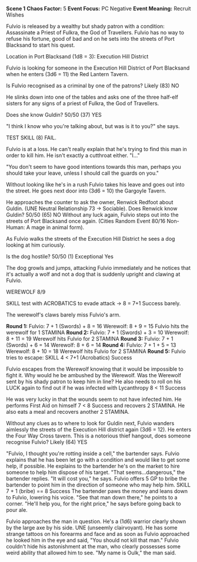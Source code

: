 **Scene 1**
**Chaos Factor:** 5
**Event Focus:** PC Negative
**Event Meaning:** Recruit Wishes

Fulvio is released by a wealthy but shady patron with a condition: Assassinate a Priest of Fulkra, the God of Travellers. Fulvio has no way to refuse his fortune, good of bad and on he sets into the streets of Port Blacksand to start his quest.

Location in Port Blacksand (1d8 = 3): Execution Hill District

Fulvio is looking for someone in the Execution Hill District of Port Blacksand when he enters (3d6 = 11) the Red Lantern Tavern.  

Is Fulvio recognised as a criminal by one of the patrons? Likely (83) NO

He slinks down into one of the tables and asks one of the three half-elf sisters for any signs of a priest of Fulkra, the God of Travellers.

Does she know Guldin? 50/50 (37) YES

"I think I know who you're talking about, but was is it to you?" she says. 

TEST SKILL (8) FAIL.

Fulvio is at a loss. He can't really explain that he's trying to find this man in order to kill him. He isn't exactly a cutthroat either. "I..."

"You don't seem to have good intentions towards this man, perhaps you should take your leave, unless I should call the guards on you."

Without looking like he's in a rush Fulvio takes his leave and goes out into the street. He goes next door into (3d6 = 10) the Gargoyle Tavern.

He approaches the counter to ask the owner, Renwick Redfoot about Guldin. (UNE Neutral Relationship 73 -> Sociable).
Does Renwick know Guldin? 50/50 (65) NO
Without any luck again, Fulvio steps out into the streets of Port Blacksand once again.
(Cities Random Event 80/16 Non-Human: A mage in animal form).

As Fulvio walks the streets of the Execution Hill District he sees a dog looking at him curiously. 

Is the dog hostile? 50/50 (1) Exceptional Yes

The dog growls and jumps, attacking Fulvio immediately and he notices that it's actually a wolf and not a dog that is suddenly upright and clawing at Fulvio.

WEREWOLF 8/9

SKILL test with ACROBATICS to evade attack -> 8 = 7+1 Success barely.

The werewolf's claws barely miss Fulvio's arm.

**Round 1:**
Fulvio: 7 + 1 (Swords) + 8 = 16
Werewolf: 8 + 9 = 15
Fulvio hits the werewolf for 1 STAMINA
**Round 2:**
Fulvio: 7 + 1 (Swords) + 3 = 10
Werewolf: 8 + 11 = 19
Werewolf hits Fulvio for 2 STAMINA
**Round 3:**
Fulvio: 7 + 1 (Swords) + 6 = 14
Werewolf: 8 + 6 = 14
**Round 4:**
Fulvio: 7 + 1 + 5 = 13
Werewolf: 8 + 10 = 18
Werewolf hits Fulvio for 2 STAMINA
**Round 5:**
Fulvio tries to escape: SKILL 4 < 7+1 (Acrobatics) Success

Fulvio escapes from the Werewolf knowing that it would be impossible to fight it. Why would he be ambushed by the Werewolf. Was the Werewolf sent by his shady patron to keep him in line?
He also needs to roll on his LUCK again to find out if he was infected with Lycanthropy 8 < 11 Success

He was very lucky in that the wounds seem to not have infected him. He performs First Aid on himself 7 < 8 Success and recovers 2 STAMINA. He also eats a meal and recovers another 2 STAMINA.

Without any clues as to where to look for Guldin next, Fulvio wanders aimlessly the streets of the Execution Hill district again (3d6 = 12). He enters the Four Way Cross tavern.
This is a notorious thief hangout, does someone recognise Fulvio? Likely (64) YES

"Fulvio, I thought you're rotting inside a cell," the bartender says. 
Fulvio explains that he has been let go with a condition and would like to get some help, if possible. He explains to the bartender he's on the market to hire someone to help him dispose of his target.
"That seems...dangerous," the bartender replies. "It will cost you," he says.
Fulvio offers 5 GP to bribe the bartender to point him in the direction of someone who may help him.
SKILL 7 + 1 (bribe) == 8 Success
The bartender paws the money and leans down to Fulvio, lowering his voice. "See that man down there," he points to a corner. "He'll help you, for the right price," he says before going back to pour ale.

Fulvio approaches the man in question. He's a (1d6) warrior clearly shown by the large axe by his side.
UNE (unseemly clairvoyant). He has some strange tattoos on his forearms and face and as soon as Fulvio approached he looked him in the eye and said, "You should not kill that man."
Fulvio couldn't hide his astonishment at the man, who clearly possesses some weird ability that allowed him to see.
"My name is Oulk," the man said. 







